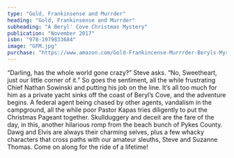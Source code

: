```yaml
---
type: "Gold, Frankinsense and Murrder"
heading: "Gold, Frankinsense and Murrder"
subheading: "A Beryl' Cove Christmas Mystery"
publication: "November 2017"
isbn: "978-1979833684"
image: "GFM.jpg"
purchase: "https://www.amazon.com/Gold-Frankincense-Murrrder-Beryls-Mysteries/dp/1979833680/ref=sr_1_2?ie=UTF8&qid=1512275339&sr=8-2&keywords=gold+frankincense+and+murder"
---
```

“Darling, has the whole world gone crazy?” Steve asks. “No, Sweetheart, just our little corner of it.” So goes the sentiment, all the while frustrating Chief Nathan Sowinski and putting his job on the line. It’s all too much for him as a private yacht sinks off the coast of Beryl’s Cove, and the adventure begins. A federal agent being chased by other agents, vandalism in the campground, all the while poor Pastor Kapas tries diligently to put the Christmas Pageant together. Skullduggery and deceit are the fare of the day, in this, another hilarious romp from the beach bunch of Pykes County. Dawg and Elvis are always their charming selves, plus a few whacky characters that cross paths with our amateur sleuths, Steve and Suzanne Thomas. Come on along for the ride of a lifetime!

